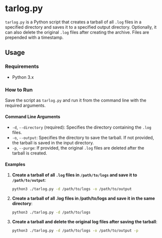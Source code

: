 # tarlog.py

`tarlog.py` is a Python script that creates a tarball of all `.log` files in a specified directory and saves it to a specified output directory. Optionally, it can also delete the original `.log` files after creating the archive. Files are prepended with a timestamp.

## Usage

### Requirements

- Python 3.x

### How to Run

Save the script as `tarlog.py` and run it from the command line with the required arguments.

#### Command Line Arguments

- `-d`, `--directory` (required): Specifies the directory containing the `.log` files.
- `-o`, `--output`: Specifies the directory to save the tarball. If not provided, the tarball is saved in the input directory.
- `-p`, `--purge`: If provided, the original `.log` files are deleted after the tarball is created.

#### Examples

1. **Create a tarball of all `.log` files in `/path/to/logs` and save it to `/path/to/output`**:
   ```bash
   python3 ./tarlog.py -d /path/to/logs -o /path/to/output
   ```

2. **Create a tarball of all .log files in /path/to/logs and save it in the same directory**:
   ```bash
   python3 ./tarlog.py -d /path/to/logs
   ```

3. **Create a tarball and delete the original log files after saving the tarball**:
   ```bash
   python3 ./tarlog.py -d /path/to/logs -o /path/to/output -p
   ```
